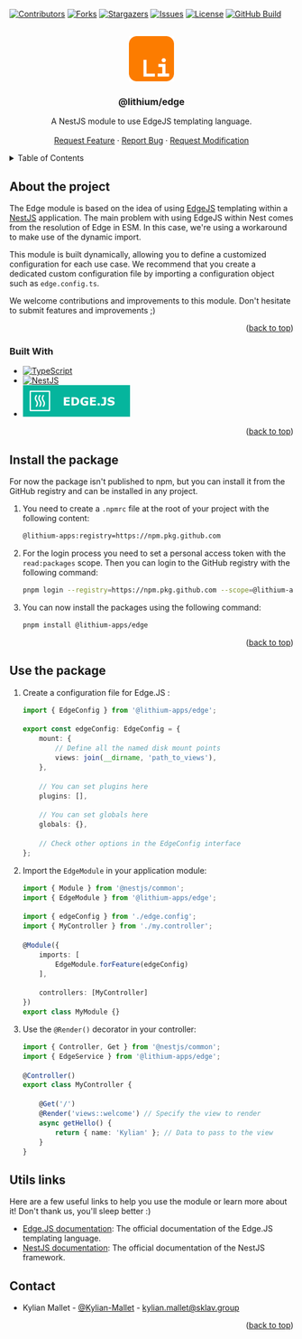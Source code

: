<a name="readme-top"></a>

[![Contributors][contributors-shield]][contributors-url]
[![Forks][forks-shield]][forks-url]
[![Stargazers][stars-shield]][stars-url]
[![Issues][issues-shield]][issues-url]
[![License][license-shield]][license-url]
[![GitHub Build][github-build]][github-build-url]

<!-- PROJECT LOGO -->
<br />
<div align="center">
  <a href="https://github.com/lithium_apps/edge">
    <img src="https://github.com/lithium-apps/edge/blob/17698abfaff0881a5100a8a450af2e70564c34aa/.github/assets/lithium_logo.png?raw=true" alt="Logo" width="80" height="80">
  </a>

  <h3 align="center">@lithium/edge</h3>

  <p align="center">
    A NestJS module to use EdgeJS templating language.
    <br />
    <br />
    <a href="https://github.com/lithium-apps/edge/issues/new?labels=enhancement">Request Feature</a>
    ·
    <a href="https://github.com/lithium-apps/edge/issues/new?labels=bug">Report Bug</a>
    ·
    <a href="https://github.com/lithium-apps/edge/issues/new?labels=enhancement">Request Modification</a>
  </p>
</div>

<!-- TABLE OF CONTENTS -->
<details>
  <summary>Table of Contents</summary>
  <ol>
    <li>
      <a href="#about-the-project">About The Project</a>
      <ul>
        <li><a href="#built-with">Built With</a></li>
      </ul>
    </li>
    <li>
      <a href="#install-the-package">Install the package</a>
    </li>
    <li>
      <a href="#use-the-package">Use the package</a>
    </li>
    <li>
      <a href="#utils-links">Utils links</a>
    </li>
    <li><a href="#contact">Contact</a></li>
  </ol>
</details>

<!-- ABOUT THE PROJECT -->

## About the project

The Edge module is based on the idea of using [EdgeJS][EdgeJS-url] templating within a [NestJS][NestJS-url] application. The main problem with using EdgeJS within Nest comes from the resolution of Edge in ESM. In this case, we're using a workaround to make use of the dynamic import.

This module is built dynamically, allowing you to define a customized configuration for each use case. We recommend that you create a dedicated custom configuration file by importing a configuration object such as `edge.config.ts`.

We welcome contributions and improvements to this module. Don't hesitate to submit features and improvements ;)

<p align="right">(<a href="#readme-top">back to top</a>)</p>

### Built With

-   [![TypeScript][TypeScript]][TypeScript-url]
-   [![NestJS][NestJS]][NestJS-url]
-   [![EdgeJS][EdgeJS]][EdgeJS-url]

<p align="right">(<a href="#readme-top">back to top</a>)</p>

<!-- INSTALL PACKAGE -->

## Install the package

For now the package isn't published to npm, but you can install it from the GitHub registry and can be installed in any project.

1.  You need to create a `.npmrc` file at the root of your project with the following content:

    ```sh
    @lithium-apps:registry=https://npm.pkg.github.com
    ```

2.  For the login process you need to set a personal access token with the `read:packages` scope.
    Then you can login to the GitHub registry with the following command:
    ```sh
    pnpm login --registry=https://npm.pkg.github.com --scope=@lithium-apps
    ```

   3. You can now install the packages using the following command:
       ```sh
       pnpm install @lithium-apps/edge
       ```

<p align="right">(<a href="#readme-top">back to top</a>)</p>


<!-- USE PACKAGE -->

## Use the package

1.  Create a configuration file for Edge.JS :

    ```typescript
    import { EdgeConfig } from '@lithium-apps/edge';

    export const edgeConfig: EdgeConfig = {
        mount: {
            // Define all the named disk mount points
            views: join(__dirname, 'path_to_views'),
        },
    
        // You can set plugins here
        plugins: [],
    
        // You can set globals here
        globals: {},
    
        // Check other options in the EdgeConfig interface
    };
    ```

2.  Import the `EdgeModule` in your application module:

    ```typescript
    import { Module } from '@nestjs/common';
    import { EdgeModule } from '@lithium-apps/edge';
    
    import { edgeConfig } from './edge.config';
    import { MyController } from './my.controller';

    @Module({
        imports: [
            EdgeModule.forFeature(edgeConfig)
        ],
    
        controllers: [MyController]
    })
    export class MyModule {}
    ```

3. Use the `@Render()` decorator in your controller:

    ```typescript
    import { Controller, Get } from '@nestjs/common';
    import { EdgeService } from '@lithium-apps/edge';

    @Controller()
    export class MyController {
   
        @Get('/')
        @Render('views::welcome') // Specify the view to render
        async getHello() {
            return { name: 'Kylian' }; // Data to pass to the view
        }
    }
    ```

<!-- UTILS LINKS -->

## Utils links

Here are a few useful links to help you use the module or learn more about it! Don't thank us, you'll sleep better :)

-   [Edge.JS documentation][EdgeJS-url]: The official documentation of the Edge.JS templating language.
-   [NestJS documentation][NestJS-url]: The official documentation of the NestJS framework.

<!-- CONTACT -->

## Contact

-   Kylian Mallet - [@Kylian-Mallet](https://github.com/Kylian-Mallet) - [kylian.mallet@sklav.group](mailto:kylian.mallet@sklav.group)

<p align="right">(<a href="#readme-top">back to top</a>)</p>

<!-- MARKDOWN LINKS & IMAGES -->
<!-- https://www.markdownguide.org/basic-syntax/#reference-style-links -->

[contributors-shield]: https://img.shields.io/github/contributors/lithium-apps/edge.svg?style=for-the-badge
[contributors-url]: https://github.com/lithium-apps/edge/graphs/contributors
[forks-shield]: https://img.shields.io/github/forks/lithium-apps/edge.svg?style=for-the-badge
[forks-url]: https://github.com/lithium-apps/edge/network/members
[stars-shield]: https://img.shields.io/github/stars/lithium-apps/edge.svg?style=for-the-badge
[stars-url]: https://github.com/lithium-apps/edge/stargazers
[issues-shield]: https://img.shields.io/github/issues/lithium-apps/edge.svg?style=for-the-badge
[issues-url]: https://github.com/lithium-apps/edge/issues
[license-shield]: https://img.shields.io/github/license/lithium-apps/edge.svg?style=for-the-badge
[license-url]: https://github.com/lithium-apps/edge/blob/main/LICENSE.md
[github-build]: https://img.shields.io/github/actions/workflow/status/lithium-apps/edge/brp-packages.yaml?branch=main&style=for-the-badge
[github-build-url]: https://github.com/lithium-apps/edge/actions/workflows/brp-packages.yaml

[NestJS]: https://img.shields.io/badge/NestJS-E0234E?logo=nestjs&logoColor=fff&style=for-the-badge
[NestJS-url]: https://nestjs.com/
[TypeScript]: https://img.shields.io/badge/typescript-3178C6?style=for-the-badge&logo=typescript&logoColor=white
[TypeScript-url]: https://www.typescriptlang.org/
[EdgeJS]: https://raw.githubusercontent.com/lithium-apps/edge/main/.github/assets/edgejs_badge.svg
[EdgeJS-url]: https://edgejs.dev/docs/introduction